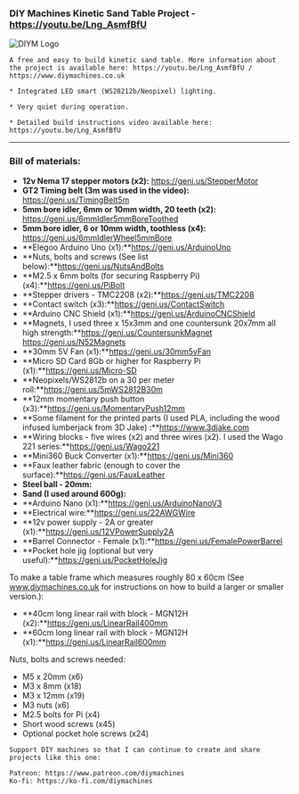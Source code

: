 ### DIY Machines Kinetic Sand Table Project - https://youtu.be/Lng_AsmfBfU
![DIYM Logo](https://lirp.cdn-website.com/65e30418/dms3rep/multi/opt/DIY+Machines+Ident+Cleaner+-+White+Background+Larger-162w.png)

```
A free and easy to build kinetic sand table. More information about the project is available here: https://youtu.be/Lng_AsmfBfU / https://www.diymachines.co.uk

* Integrated LED smart (WS28212b/Neopixel) lighting.

* Very quiet during operation.

* Detailed build instructions video available here: https://youtu.be/Lng_AsmfBfU

```
***

### Bill of materials:
- **12v Nema 17 stepper motors (x2):**  https://geni.us/StepperMotor
- **GT2 Timing belt (3m was used in the video):** https://geni.us/TimingBelt5m
- **5mm bore idler, 6mm or 10mm width, 20 teeth (x2):** https://geni.us/6mmIdler5mmBoreToothed
- **5mm bore idler, 6 or 10mm width, toothless (x4):** https://geni.us/6mmIdlerWheel5mmBore
- **Elegoo Arduino Uno (x1):**https://geni.us/ArduinoUno
- **Nuts, bolts and screws (See list below):**https://geni.us/NutsAndBolts
- **M2.5 x 6mm bolts (for securing Raspberry Pi) (x4):**https://geni.us/PiBolt
- **Stepper drivers - TMC2208 (x2):**https://geni.us/TMC2208
- **Contact switch (x3):**https://geni.us/ContactSwitch
- **Arduino CNC Shield (x1):**https://geni.us/ArduinoCNCShield
- **Magnets, I used three x 15x3mm and one countersunk 20x7mm all high strength:**https://geni.us/CountersunkMagnet https://geni.us/N52Magnets
- **30mm 5V Fan (x1):**https://geni.us/30mm5vFan
- **Micro SD Card 8Gb or higher for Raspberry Pi (x1):**https://geni.us/Micro-SD
- **Neopixels/WS2812b on a 30 per meter roll:**https://geni.us/5mWS2812B30m
- **12mm momentary push button (x3):**https://geni.us/MomentaryPush12mm
- **Some filament for the printed parts (I used PLA, including the wood infused lumberjack from 3D Jake) :**https://www.3djake.com
- **Wiring blocks - five wires (x2) and three wires (x2). I used the Wago 221 series:**https://geni.us/Wago221
- **Mini360 Buck Converter (x1):**https://geni.us/Mini360
- **Faux leather fabric (enough to cover the surface):**https://geni.us/FauxLeather
- **Steel ball - 20mm:**
- **Sand (I used around 600g):**
- **Arduino Nano (x1):**https://geni.us/ArduinoNanoV3
- **Electrical wire:**https://geni.us/22AWGWire
- **12v power supply - 2A or greater (x1):**https://geni.us/12VPowerSupply2A
- **Barrel Connector - Female (x1):**https://geni.us/FemalePowerBarrel
- **Pocket hole jig (optional but very useful):**https://geni.us/PocketHoleJig

To make a table frame which measures roughly 80 x 60cm (See www.diymachines.co.uk for instructions on how to build a larger or smaller version.):
- **40cm long linear rail with block - MGN12H (x2):**https://geni.us/LinearRail400mm
- **60cm long linear rail with block - MGN12H (x1):**https://geni.us/LinearRail600mm

Nuts, bolts and screws needed:
- M5 x 20mm (x6)
- M3 x 8mm (x18)
- M3 x 12mm (x19)
- M3 nuts (x6)
- M2.5 bolts for Pi (x4)
- Short wood screws (x45)
- Optional pocket hole screws (x24)


```
Support DIY machines so that I can continue to create and share projects like this one:

Patreon: https://www.patreon.com/diymachines
Ko-fi: https://ko-fi.com/diymachines

```
